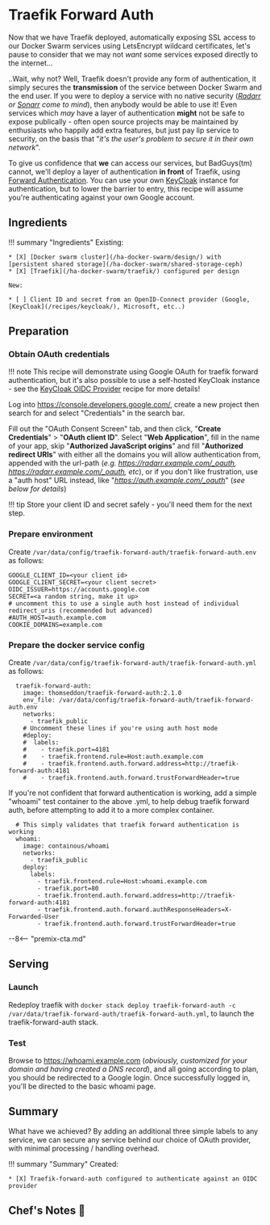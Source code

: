 # Traefik Forward Auth

Now that we have Traefik deployed, automatically exposing SSL access to our Docker Swarm services using LetsEncrypt wildcard certificates, let's pause to consider that we may not _want_ some services exposed directly to the internet...

..Wait, why not? Well, Traefik doesn't provide any form of authentication, it simply secures the **transmission** of the service between Docker Swarm and the end user. If you were to deploy a service with no native security (*[Radarr](/recipes/autopirate/radarr/) or [Sonarr](/recipes/autopirate/sonarr/) come to mind*), then anybody would be able to use it! Even services which _may_ have a layer of authentication **might** not be safe to expose publically - often open source projects may be maintained by enthusiasts who happily add extra features, but just pay lip service to security, on the basis that "*it's the user's problem to secure it in their own network*".

To give us confidence that **we** can access our services, but BadGuys(tm) cannot, we'll deploy a layer of authentication **in front** of Traefik, using [Forward Authentication](https://docs.traefik.io/configuration/entrypoints/#forward-authentication). You can use your own  [KeyCloak](/recipes/keycloak/) instance for authentication, but to lower the barrier to entry, this recipe will assume you're authenticating against your own Google account.

## Ingredients

!!! summary "Ingredients"
    Existing:

    * [X] [Docker swarm cluster](/ha-docker-swarm/design/) with [persistent shared storage](/ha-docker-swarm/shared-storage-ceph)
    * [X] [Traefik](/ha-docker-swarm/traefik/) configured per design

    New:

    * [ ] Client ID and secret from an OpenID-Connect provider (Google, [KeyCloak](/recipes/keycloak/), Microsoft, etc..)

## Preparation

### Obtain OAuth credentials

!!! note
    This recipe will demonstrate using Google OAuth for traefik forward authentication, but it's also possible to use a self-hosted KeyCloak instance - see the [KeyCloak OIDC Provider](/recipes/keycloak/setup-oidc-provider/) recipe for more details!

Log into https://console.developers.google.com/, create a new project then search for and select "Credentials" in the search bar. 

Fill out the "OAuth Consent Screen" tab, and then click, "**Create Credentials**" > "**OAuth client ID**". Select "**Web Application**", fill in the name of your app, skip "**Authorized JavaScript origins**" and fill "**Authorized redirect URIs**" with either all the domains you will allow authentication from, appended with the url-path (*e.g. https://radarr.example.com/_oauth, https://radarr.example.com/_oauth, etc*), or if you don't like frustration, use a "auth host" URL instead, like "*https://auth.example.com/_oauth*" (*see below for details*)

!!! tip
    Store your client ID and secret safely - you'll need them for the next step.


### Prepare environment

Create `/var/data/config/traefik-forward-auth/traefik-forward-auth.env` as follows:

```
GOOGLE_CLIENT_ID=<your client id>
GOOGLE_CLIENT_SECRET=<your client secret>
OIDC_ISSUER=https://accounts.google.com
SECRET=<a random string, make it up>
# uncomment this to use a single auth host instead of individual redirect_uris (recommended but advanced)
#AUTH_HOST=auth.example.com
COOKIE_DOMAINS=example.com
```

### Prepare the docker service config

Create `/var/data/config/traefik-forward-auth/traefik-forward-auth.yml` as follows:

```
  traefik-forward-auth:
    image: thomseddon/traefik-forward-auth:2.1.0
    env_file: /var/data/config/traefik-forward-auth/traefik-forward-auth.env
    networks:
      - traefik_public
    # Uncomment these lines if you're using auth host mode
    #deploy:
    #  labels:
    #    - traefik.port=4181
    #    - traefik.frontend.rule=Host:auth.example.com
    #    - traefik.frontend.auth.forward.address=http://traefik-forward-auth:4181
    #    - traefik.frontend.auth.forward.trustForwardHeader=true
```

If you're not confident that forward authentication is working, add a simple "whoami" test container to the above .yml, to help debug traefik forward auth, before attempting to add it to a more complex container.

```
  # This simply validates that traefik forward authentication is working
  whoami:
    image: containous/whoami
    networks:
      - traefik_public
    deploy:
      labels:
        - traefik.frontend.rule=Host:whoami.example.com
        - traefik.port=80
        - traefik.frontend.auth.forward.address=http://traefik-forward-auth:4181
        - traefik.frontend.auth.forward.authResponseHeaders=X-Forwarded-User
        - traefik.frontend.auth.forward.trustForwardHeader=true
```

--8<-- "premix-cta.md"

## Serving

### Launch

Redeploy traefik with ```docker stack deploy traefik-forward-auth -c /var/data/traefik-forward-auth/traefik-forward-auth.yml```, to launch the traefik-forward-auth stack. 

### Test

Browse to https://whoami.example.com (*obviously, customized for your domain and having created a DNS record*), and all going according to plan, you should be redirected to a Google login. Once successfully logged in, you'll be directed to the basic whoami page.

## Summary

What have we achieved? By adding an additional three simple labels to any service, we can secure any service behind our choice of OAuth provider, with minimal processing / handling overhead.

!!! summary "Summary"
    Created:

    * [X] Traefik-forward-auth configured to authenticate against an OIDC provider



## Chef's Notes 📓

[^1]: Traefik forward auth replaces the use of [oauth_proxy containers](/reference/oauth_proxy/) found in some of the existing recipes
[^2]: I reviewed several implementations of forward authenticators for Traefik, but found most to be rather heavy-handed, or specific to a single auth provider. @thomaseddon's go-based docker image is 7MB in size, and can be extended to work with any OIDC provider.
